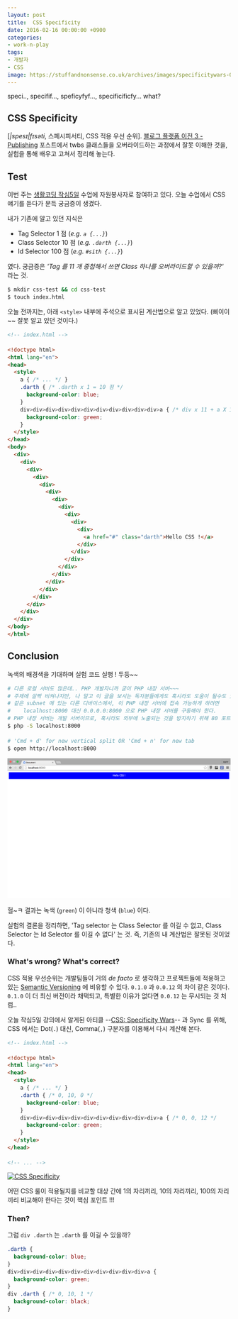 ```yaml
---
layout: post
title:  CSS Specificity
date: 2016-02-16 00:00:00 +0900
categories:
- work-n-play
tags:
- 개발자
- CSS
image: https://stuffandnonsense.co.uk/archives/images/specificitywars-05v2.jpg
---
```

speci.., specifif..., speficyfyf..., specificificfy... what? 

## CSS Specificity

[*|spesɪ|fɪsəti*, 스페시피서티, CSS 적용 우선 순위]. [블로그 플랫폼 이전 3 - Publishing](//blog.appkr.dev/work-n-play/블로그-플랫폼-이전-3-publishing/#삽질) 포스트에서 twbs 클래스들을 오버라이드하는 과정에서 잘못 이해한 것을, 실험을 통해 배우고 고쳐서 정리해 놓는다. 

## Test

이번 주는 [생활코딩 작심5일](//onoffmix.com/event/61685) 수업에 자원봉사자로 참여하고 있다. 오늘 수업에서 CSS 얘기를 듣다가 문득 궁금증이 생겼다. 

내가 기존에 알고 있던 지식은 

- Tag Selector 1 점 (*e.g. `a {...}`*)
- Class Selector 10 점 (*e.g. `.darth {...}`*)
- Id Selector 100 점 (*e.g. `#sith {...}`*)

였다. 궁금증은 *'Tag 를 11 개 중첩해서 쓰면 Class 하나를 오버라이드할 수 있을까?'* 라는 것.

<!--more-->

```bash
$ mkdir css-test && cd css-test
$ touch index.html
```

오늘 전까지는, 아래 `<style>` 내부에 주석으로 표시된 계산법으로 알고 있었다. (삐이이~~ 잘못 알고 있던 것이다.)

```html
<!-- index.html -->

<!doctype html>
<html lang="en">
<head>
  <style>
    a { /* ... */ }
    .darth { /* .darth x 1 = 10 점 */
      background-color: blue;
    }
    div>div>div>div>div>div>div>div>div>div>div>a { /* div x 11 + a X 1 = 12 점 */
      background-color: green;
    }
  </style>
</head>
<body>
  <div>
    <div>
      <div>
        <div>
          <div>
            <div>
              <div>
                <div>
                  <div>
                    <div>
                      <div>
                        <a href="#" class="darth">Hello CSS !</a>
                      </div>
                    </div>
                  </div>
                </div>
              </div>
            </div>
          </div>
        </div>
      </div>
    </div>
  </div>
</body>
</html>
```

## Conclusion

녹색의 배경색을 기대하며 실험 코드 실행 ! 두둥~~

```bash
# 다른 로컬 서버도 많은데.. PHP 개발자니까 굳이 PHP 내장 서버~~~
# 주제에 살짝 비켜나지만, 나 말고 이 글을 보시는 독자분들에게도 혹시라도 도움이 될수도 있으니...
# 같은 subnet 에 있는 다른 디바이스에서, 이 PHP 내장 서버에 접속 가능하게 하려면
#    localhost:8000 대신 0.0.0.0:8000 으로 PHP 내장 서버를 구동해야 한다.
# PHP 내장 서버는 개발 서버이므로, 혹시라도 외부에 노출되는 것을 방지하기 위해 80 포트는 쓸 수 없다~~
$ php -S localhost:8000

# 'Cmd + d' for new vertical split OR 'Cmd + n' for new tab
$ open http://localhost:8000
```

[![CSS Specificity](/images/2016-02-16-img-01.png)](/images/2016-02-16-img-01.png)

헐~ㅋ 결과는 녹색 (`green`) 이 아니라 청색 (`blue`) 이다. 

실험의 결론을 정리하면, 'Tag selector 는 Class Selector 를 이길 수 없고, Class Selector 는 Id Selector 를 이길 수 없다' 는 것. 즉, 기존의 내 계산법은 잘못된 것이었다.

### What's wrong? What's correct?

CSS 적용 우선순위는 개발팀들이 거의 *de facto* 로 생각하고 프로젝트들에 적용하고 있는 [Semantic Versioning](//semver.org/lang/ko/) 에 비유할 수 있다. `0.1.0` 과 `0.0.12` 의 차이 같은 것이다. `0.1.0` 이 더 최신 버전이라 채택되고, 특별한 이유가 없다면 `0.0.12` 는 무시되는 것 처럼..

오늘 작심5일 강의에서 알게된 아티클 --[CSS: Specificity Wars](https://stuffandnonsense.co.uk/archives/css_specificity_wars.html)-- 과 Sync 를 위해, CSS 에서는 Dot(`.`) 대신, Comma(`,`) 구분자를 이용해서 다시 계산해 본다.

```html
<!-- index.html -->

<!doctype html>
<html lang="en">
<head>
  <style>
    a { /* ... */ }
    .darth { /* 0, 10, 0 */
      background-color: blue;
    }
    div>div>div>div>div>div>div>div>div>div>div>a { /* 0, 0, 12 */
      background-color: green;
    }
  </style>
</head>

<!-- ... -->
```

[![CSS Specificity](https://stuffandnonsense.co.uk/archives/images/specificitywars-05v2.jpg)](https://stuffandnonsense.co.uk/archives/images/specificitywars-05v2.jpg)

어떤 CSS 룰이 적용될지를 비교할 대상 간에 1의 자리끼리, 10의 자리끼리, 100의 자리끼리 비교해야 한다는 것이 핵심 포인트 !!!

### Then?

그럼 `div .darth` 는 `.darth` 를 이길 수 있을까?

```css
.darth {
  background-color: blue;
}
div>div>div>div>div>div>div>div>div>div>div>a {
  background-color: green;
}
div .darth { /* 0, 10, 1 */
  background-color: black;
}
```
